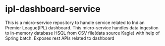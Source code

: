 # ipl-dashboard-service
This is a micro-service repository to handle service related to Indian Premier League(IPL) dashboard.  This micro-service handles data ingestion to  in-memory database HSQL from CSV file(data source Kagle) with help of Spring batch. Exposes rest APIs related to dashboard

